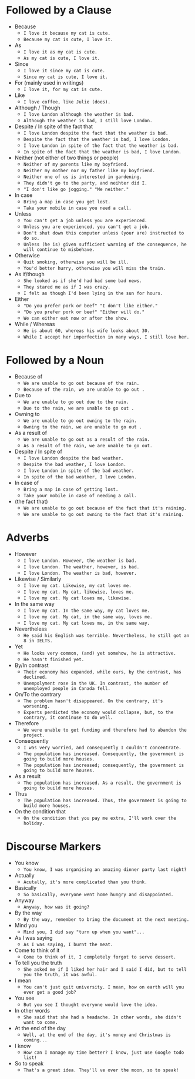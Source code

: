 # Followed by a Clause

- Because
  - `I love it because my cat is cute.`
  - `Because my cat is cute, I love it.`
- As
  - `I love it as my cat is cute.`
  - `As my cat is cute, I love it.`
- Since
  - `I love it since my cat is cute.`
  - `Since my cat is cute, I love it.`
- For (mainly used in writings)
  - `I love it, for my cat is cute.`
- Like
  - `I love coffee, like Julie (does).`
- Although / Though
  - `I love London although the weather is bad.`
  - `Although the weather is bad, I still love London.`
- Despite / In spite of the fact that
  - `I love London despite the fact that the weather is bad.`
  - `Despite the fact that the weather is bad, I love London.`
  - `I love London in spite of the fact that the weather is bad.`
  - `In spite of the fact that the weather is bad, I love London.`
- Neither (not either of two things or people)
  - `Neither of my parents like my boyfriend.`
  - `Neither my mother nor my father like my boyfriend.`
  - `Neither one of us is interested in gardening.`
  - `They didn't go to the party, and neihter did I.`
  - `"I don't like go jogging." "Me neither."`
- In case
  - `Bring a map in case you get lost.`
  - `Take your mobile in case you need a call.`
- Unless
  - `You can't get a job unless you are experienced.`
  - `Unless you are experienced, you can't get a job.`
  - `Don't shut down this computer unless (your are) instructed to do so.`
  - `Unless (he is) given sufficient warning of the consequence, he will continue to misbehave.`
- Otherwise
  - `Quit smoking, otherwise you will be ill.`
  - `You'd better hurry, otherwise you will miss the train.`
- As if/though
  - `She looked as if she'd had bad some bad news.`
  - `They stared me as if I was crazy.`
  - `I felt as though I'd been lying in the sun for hours.`
- Either
  - `"Do you prefer pork or beef" "I don't like either."`
  - `"Do you prefer pork or beef" "Either will do."`
  - `We can either eat now or after the show.`
- While / Whereas
  - `He is about 60, whereas his wife looks about 30.`
  - `While I accept her imperfection in many ways, I still love her.`

# Followed by a Noun

- Because of
  - `We are unable to go out because of the rain.`
  - `Because of the rain, we are unable to go out .`
- Due to
  - `We are unable to go out due to the rain.`
  - `Due to the rain, we are unable to go out .`
- Owning to
  - `We are unable to go out owning to the rain.`
  - `Owning to the rain, we are unable to go out .`
- As a result of
  - `We are unable to go out as a result of the rain.`
  - `As a result of the rain, we are unable to go out.`
- Despite / In spite of
  - `I love London despite the bad weather.`
  - `Despite the bad weather, I love London.`
  - `I love London in spite of the bad weather.`
  - `In spite of the bad weather, I love London.`
- In case of
  - `Bring a map in case of getting lost.`
  - `Take your mobile in case of needing a call.`
- (the fact that)
  - `We are unable to go out because of the fact that it's raining.`
  - `We are unable to go out owning to the fact that it's raining.`

# Adverbs
- However
  - `I love London. However, the weather is bad.`
  - `I love London. The weather, however, is bad.`
  - `I love London. The weather is bad, however.`
- Likewise / Similarly
  - `I love my cat. Likewise, my cat loves me.`
  - `I love my cat. My cat, likewise, loves me.`
  - `I love my cat. My cat loves me, likewise.`
- In the same way
  - `I love my cat. In the same way, my cat loves me.`
  - `I love my cat. My cat, in the same way, loves me.`
  - `I love my cat. My cat loves me, in the same way.`
- Nevertheless
  - `He said his English was terrible. Nevertheless, he still got an 8 in IELTS.`
- Yet
  - `He looks very common, (and) yet somehow, he is attractive.`
  - `He hasn't finished yet.`
- By/In contrast
  - `Their economy has expanded, while ours, by the contrast, has declined.`
  - `Unempolyment rose in the UK. In contrast, the number of unemployed people in Canada fell.`
- On/To the contrary
  - `The problem hasn't disappeared. On the contrary, it's worsening.`
  - `Experts perdicted the economy would collapse, but, to the contrary, it continuse to do well.`
- Therefore
  - `We were unable to get funding and therefore had to abandon the project.`
- Consequently
  - `I was very worried, and consequently I couldn't concentrate.`
  - `The population has increased. Consequently, the government is going to build more houses.`
  - `The population has increased; consequently, the government is going to build more houses.`
- As a result
  - `The population has increased. As a result, the government is going to build more houses.`
- Thus
  - `The population has increased. Thus, the government is going to build more houses.`
- On the condition that
  - `On the condition that you pay me extra, I'll work over the holiday.`

# Discourse Markers

- You know
  - `You know, I was organising an amazing dinner party last night?`
- Actually
  - `Acutally, it's more complicated than you think.`
- Basically
  - `So basically, everyone went home hungry and disappointed.`
- Anyway
  - `Anyway, how was it going?`
- By the way
  - `By the way, remember to bring the document at the next meeting.`
- Mind you
  - `Mind you, I did say "turn up when you want"...`
- As I was saying
  - `As I was saying, I burnt the meat.`
- Come to think of it
  - `Come to think of it, I completely forgot to serve dessert.`
- To tell you the truth
  - `She asked me if I liked her hair and I said I did, but to tell you the truth, it was awful.`
- I mean
  - `You can't just quit university. I mean, how on earth will you ever get a good job?`
- You see
  - `But you see I thought everyone would love the idea.`
- In other words
  - `She said that she had a headache. In other words, she didn't want to come.`
- At the end of the day
  - `Well, at the end of the day, it's money and Christmas is coming...`
- I know
  - `How can I manage my time better? I know, just use Google todo list!`
- So to speak
  - `That's a great idea. They'll ve over the moon, so to speak!`